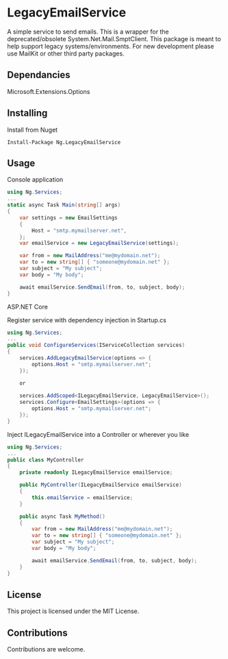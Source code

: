 # LegacyEmailService

A simple service to send emails. This is a wrapper for the deprecated/obsolete System.Net.Mail.SmptClient. This package is meant to help support legacy systems/environments. For new development please use MailKit or other third party packages.

## Dependancies

Microsoft.Extensions.Options

## Installing

Install from Nuget
```
Install-Package Ng.LegacyEmailService
```

## Usage

Console application

```csharp
using Ng.Services;
...
static async Task Main(string[] args)
{
    var settings = new EmailSettings
    {
        Host = "smtp.mymailserver.net",
    };
    var emailService = new LegacyEmailService(settings);

    var from = new MailAddress("me@mydomain.net");
    var to = new string[] { "someone@mydomain.net" };
    var subject = "My subject";
    var body = "My body";

    await emailService.SendEmail(from, to, subject, body);
}
```

ASP.NET Core

Register service with dependency injection in Startup.cs
```csharp
using Ng.Services;
...
public void ConfigureServices(IServiceCollection services)
{
    services.AddLegacyEmailService(options => {
        options.Host = "smtp.mymailserver.net";
    });

    or
    
    services.AddScoped<ILegacyEmailService, LegacyEmailService>();
    services.Configure<EmailSettings>(options => {
        options.Host = "smtp.mymailserver.net";
    });
}
```

Inject ILegacyEmailService into a Controller or wherever you like
```csharp
using Ng.Services;
...
public class MyController
{
    private readonly ILegacyEmailService emailService;

    public MyController(ILegacyEmailService emailService)
    {
        this.emailService = emailService;
    }

    public async Task MyMethod()
    {
        var from = new MailAddress("me@mydomain.net");
        var to = new string[] { "someone@mydomain.net" };
        var subject = "My subject";
        var body = "My body";

        await emailService.SendEmail(from, to, subject, body);
    }
}
```

## License

This project is licensed under the MIT License.

## Contributions

Contributions are welcome.
